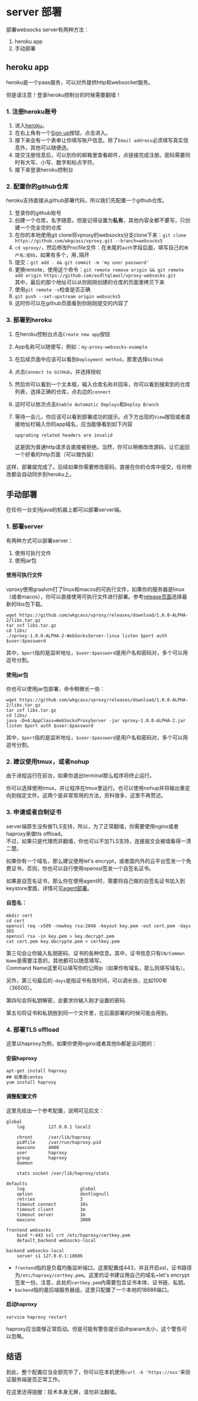 # server 部署

部署websocks server有两种方法：

1. heroku app
2. 手动部署

## heroku app

heroku是一个paas服务，可以对外提供http和websocket服务。

但是请注意！登录heroku控制台的时候需要翻墙！

### 1. 注册heroku账号

1. 进入[heroku](https://www.heroku.com/)。
2. 在右上角有一个[Sign up](https://signup.heroku.com/)按钮，点击进入。
3. 接下来会有一个表单让你填写账户信息。除了`Email address`必须填写真实信息外，其他可以随便选。
4. 提交注册信息后，可以到你的邮箱里查看邮件，点链接完成注册。密码需要同时有大写、小写、数字和标点字符。
5. 接下来登录heroku控制台

### 2. 配置你的github仓库

heroku支持直接从github部署代码，所以我们先配置一个github仓库。

1. 登录你的github账号
2. 创建一个仓库，名字随意。但是记得设置为**私有**，其他内容全都不要写，只创建一个完全空的仓库
3. 在你的本地使用git clone将vproxy的websocks分支clone下来：`git clone https://github.com/wkgcass/vproxy.git --branch=websocks5`
4. `cd vproxy/`，然后修改Procfile文件：在末尾的`auth`字段后面，填写自己的`用户名:密码`，如果有多个，用`,`隔开
5. 提交：`git add . && git commit -m 'my user password'`
6. 更换remote，使用这个命令：`git remote remove origin && git remote add origin https://github.com/asdltqlawsl/vproxy-websocks.git`  
    其中，最后的那个地址可以从你刚刚创建的仓库的页面里拷贝下来
7. 使用`git remote -v`检查是否正确
8. `git push --set-upstream origin websocks5`
9. 这时你可以在github页面看到你刚刚提交的内容了

### 3. 部署到heroku

1. 在heroku控制台点击`Create new app`按钮
2. App名称可以随便写，例如：`my-proxy-websocks-example`
3. 在后续页面中应该可以看到`Deployment method`，那里选择`GitHub`
4. 点击`Connect to GitHub`，并选择授权
5. 然后你可以看到一个文本框，输入仓库名称并回车，你可以看到搜索到的仓库列表，选择正确的仓库，点右边的`connect`
6. 这时可以依次点击`Enable Automatic Deploys`和`Deploy Branch`
7. 等待一会儿，你应该可以看到部署成功的提示。点下方出现的`View`按钮或者直接地址栏输入你的app域名，应当能够看到如下内容  
    
    ```
    upgrading related headers are invalid
    ```
    
    这是因为普通http请求会直接被拒绝。当然，你可以稍微改改源码，让它返回一个好看的http页面（可以做伪装）

这样，部署就完成了。后续如果你需要修改密码，直接在你的仓库中提交，任何修改都会自动同步到heroku上。

## 手动部署

在任何一台支持java的机器上都可以部署server端。

### 1. 部署server

有两种方式可以部署server：

1. 使用可执行文件
2. 使用jar包

#### 使用可执行文件

vproxy使用graalvm打了linux和macos的可执行文件，如果你的服务器是linux（或者macos），你可以直接使用可执行文件进行部署。参考[release页面](https://github.com/wkgcass/vproxy/releases)选择最新的libs包下载。

```
wget https://github.com/wkgcass/vproxy/releases/download/1.0.0-ALPHA-2/libs.tar.gz
tar zxf libs.tar.gz
cd libs/
./vproxy-1.0.0-ALPHA-2-WebSocksServer-linux listen $port auth $user:$password
```

其中，`$port`指的是监听地址，`$user:$password`是用户名和密码对，多个可以用逗号分割。

#### 使用jar包

你也可以使用jar包部署，命令稍微长一些：

```
wget https://github.com/wkgcass/vproxy/releases/download/1.0.0-ALPHA-2/libs.tar.gz
tar zxf libs.tar.gz
cd libs/
java -D+A:AppClass=WebSocksProxyServer -jar vproxy-1.0.0-ALPHA-2.jar listen $port auth $user:$password
```

其中，`$port`指的是监听地址，`$user:$password`是用户名和密码对，多个可以用逗号分割。

### 2. 建议使用tmux，或者nohup

由于进程运行在前台，如果你退出terminal那么程序将终止运行。

你可以选择使用tmux，并让程序在tmux里运行。也可以使用nohup并将输出重定向到指定文件。这两个是非常常用的方法，资料很多，这里不再赘述。

### 3. 申请或者自制证书

server端原生没有做TLS支持，所以，为了正常翻墙，你需要使用nginx或者haproxy来做tls offload。  
不过，如果只是代理而非翻墙，你也可以不加TLS支持，连接报文会被墙看得一清二楚。

如果你有一个域名，那么建议使用let's encrypt，或者国内外的云平台签发一个免费证书，否则，你也可以自行使用openssl签发一个自签名证书。

如果是自签名证书，那么你在使用agent时，需要将自己做的自签名证书加入到keystore里面，详情可见[agent部署](https://github.com/asdltqlawsl/anti-gfw-websocks-doc/blob/master/docs/agent%E9%83%A8%E7%BD%B2.md)。

#### 自签名：

```
mkdir cert
cd cert
openssl req -x509 -newkey rsa:2048 -keyout key.pem -out cert.pem -days 365
openssl rsa -in key.pem > key.decrypt.pem
cat cert.pem key.decrypte.pem > certkey.pem
```

第三句会让你输入私钥密码、证书的各种信息。其中，证书信息只有`CN/Common Name`是需要注意的，其他都可以随意填写。  
Command Name这里可以填写你的公网ip（如果你有域名，那么则填写域名）。

另外，第三句最后的`-days`是指证书有效时间，可以调长些，比如100年（36500）。

第四句会将私钥解密，会要求你输入刚才设置的密码.

第五句将证书和私钥放到同一个文件里，在后面部署的时候可能会用到。

### 4. 部署TLS offload

这里以haproxy为例，如果你使用nginx或者其他lb都是没问题的：

#### 安装haproxy

```
apt-get install haproxy
## 如果是centos
yum install haproxy
```

#### 调整配置文件

这里先给出一个参考配置，说明可见后文：

```
global
    log         127.0.0.1 local2

    chroot      /var/lib/haproxy
    pidfile     /var/run/haproxy.pid
    maxconn     4000
    user        haproxy
    group       haproxy
    daemon

    stats socket /var/lib/haproxy/stats

defaults
    log                     global
    option                  dontlognull
    retries                 3
    timeout connect         10s
    timeout client          1m
    timeout server          1m
    maxconn                 3000

frontend websocks
    bind *:443 ssl crt /etc/haproxy/certkey.pem
    default_backend websocks-local

backend websocks-local
    server s1 127.0.0.1:18686
```

* `frontend`指的是负载均衡监听端口，这里配置成443，并且开启ssl，证书路径为`/etc/haproxy/certkey.pem`。这里的证书建议用自己的域名+let's encrypt签发一份。注意，此处的`certkey.pem`内需要包含证书本体、证书链、私钥。
* `backend`指的是后端服务器组，这里只配置了一个本地的18686端口。

#### 启动haproxy

```
service haproxy restart
```

haproxy应当能够正常启动。但是可能有警告提示说dhparam太小，这个警告可以忽略。

## 结语

到此，整个配置应当全部完毕了，你可以在本机使用`curl -k 'https://xxx'`来验证服务端是否正常工作。

在这里还得提醒：技术本身无罪，请勿非法翻墙。
